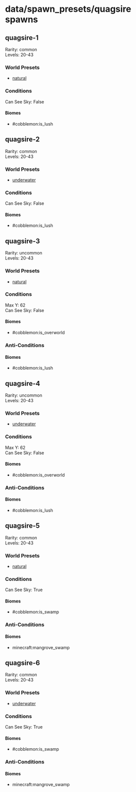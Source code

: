 # data/spawn_presets/quagsire spawns  
  
## quagsire-1  
Rarity: common  
Levels: 20-43  
  
### World Presets  
* [natural](data/spawn_data/natural.md)  
  
### Conditions  
Can See Sky: False  
  
#### Biomes  
  * #cobblemon:is_lush
  
  
## quagsire-2  
Rarity: common  
Levels: 20-43  
  
### World Presets  
* [underwater](data/spawn_data/underwater.md)  
  
### Conditions  
Can See Sky: False  
  
#### Biomes  
  * #cobblemon:is_lush
  
  
## quagsire-3  
Rarity: uncommon  
Levels: 20-43  
  
### World Presets  
* [natural](data/spawn_data/natural.md)  
  
### Conditions  
Max Y: 62  
Can See Sky: False  
  
#### Biomes  
  * #cobblemon:is_overworld
  
  
### Anti-Conditions  
  
#### Biomes  
  * #cobblemon:is_lush
  
  
## quagsire-4  
Rarity: uncommon  
Levels: 20-43  
  
### World Presets  
* [underwater](data/spawn_data/underwater.md)  
  
### Conditions  
Max Y: 62  
Can See Sky: False  
  
#### Biomes  
  * #cobblemon:is_overworld
  
  
### Anti-Conditions  
  
#### Biomes  
  * #cobblemon:is_lush
  
  
## quagsire-5  
Rarity: common  
Levels: 20-43  
  
### World Presets  
* [natural](data/spawn_data/natural.md)  
  
### Conditions  
Can See Sky: True  
  
#### Biomes  
  * #cobblemon:is_swamp
  
  
### Anti-Conditions  
  
#### Biomes  
  * minecraft:mangrove_swamp
  
  
## quagsire-6  
Rarity: common  
Levels: 20-43  
  
### World Presets  
* [underwater](data/spawn_data/underwater.md)  
  
### Conditions  
Can See Sky: True  
  
#### Biomes  
  * #cobblemon:is_swamp
  
  
### Anti-Conditions  
  
#### Biomes  
  * minecraft:mangrove_swamp
  
